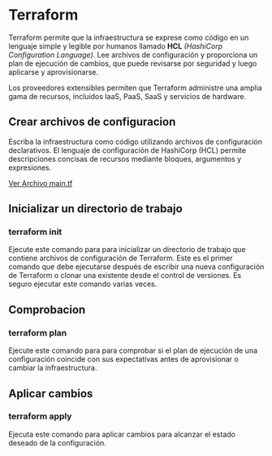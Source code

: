 # Terraform

Terraform permite que la infraestructura se exprese como código en un lenguaje simple y legible por humanos llamado **HCL** *(HashiCorp Configuration Language)*. Lee archivos de configuración y proporciona un plan de ejecución de cambios, que puede revisarse por seguridad y luego aplicarse y aprovisionarse.

Los proveedores extensibles permiten que Terraform administre una amplia gama de recursos, incluidos IaaS, PaaS, SaaS y servicios de hardware.

## Crear archivos de configuracion
Escriba la infraestructura como código utilizando archivos de configuración declarativos. El lenguaje de configuración de HashiCorp (HCL) permite descripciones concisas de recursos mediante bloques, argumentos y expresiones.

[Ver Archivo main.tf](terraform_vm/carpeta_compartida/aws_vpc/main.tf)

## Inicializar un directorio de trabajo
### terraform init
Ejecute este comando para para inicializar un directorio de trabajo que contiene archivos de configuración de Terraform. Este es el primer comando que debe ejecutarse después de escribir una nueva configuración de Terraform o clonar una existente desde el control de versiones. Es seguro ejecutar este comando varias veces.

## Comprobacion
### terraform plan
Ejecute este comando para para comprobar si el plan de ejecución de una configuración coincide con sus expectativas antes de aprovisionar o cambiar la infraestructura.

## Aplicar cambios
### terraform apply
Ejecuta este comando para aplicar cambios para alcanzar el estado deseado de la configuración.